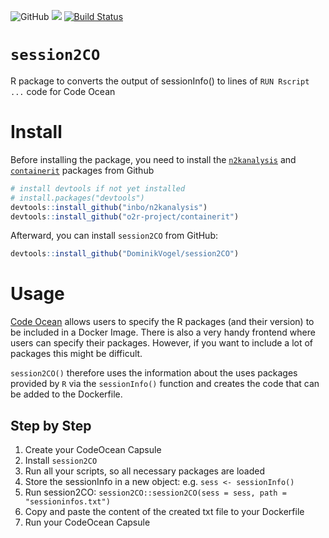 ![GitHub](https://img.shields.io/github/license/dominikvogel/r-teaching-script.svg) ![](https://img.shields.io/github/release/DominikVogel/session2CO.svg) [![Build
Status](https://travis-ci.org/o2r-project/containerit.svg?branch=master)](https://travis-ci.org/o2r-project/containerit)

# ``session2CO``
R package to converts the output of sessionInfo() to lines of ``RUN Rscript ...`` code for Code Ocean

# Install
Before installing the package, you need to install the [``n2kanalysis``](https://github.com/inbo/n2kanalysis) and [``containerit``](https://github.com/o2r-project/containerit) packages from Github

```r
# install devtools if not yet installed
# install.packages("devtools")
devtools::install_github("inbo/n2kanalysis")
devtools::install_github("o2r-project/containerit")
```

Afterward, you can install ```session2CO``` from GitHub:

```r
devtools::install_github("DominikVogel/session2CO")
```

# Usage
[Code Ocean](https://codeocean.com/) allows users to specify the R packages (and their version) to be included in a Docker Image. There is also a very handy frontend where users can specify their packages. However, if you want to include a lot of packages this might be difficult.

``session2CO()`` therefore uses the information about the uses packages provided by ``R`` via the ``sessionInfo()`` function and creates the code that can be added to the Dockerfile.

## Step by Step
1. Create your CodeOcean Capsule
2. Install ``session2CO``
3. Run all your scripts, so all necessary packages are loaded
4. Store the sessionInfo in a new object: e.g. ``sess <- sessionInfo()``
5. Run session2CO: ```session2CO::session2CO(sess = sess, path = "sessioninfos.txt")```
6. Copy and paste the content of the created txt file to your Dockerfile
7. Run your CodeOcean Capsule
